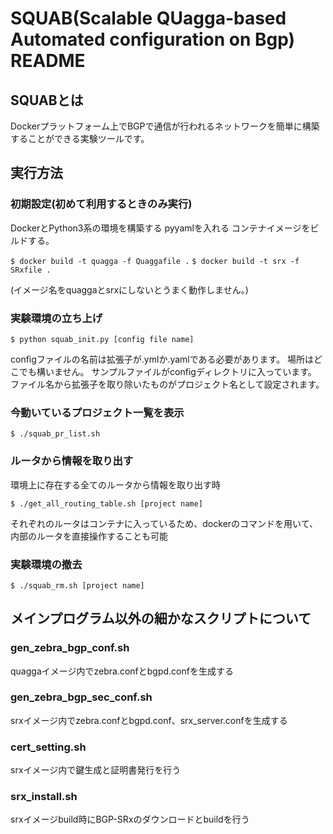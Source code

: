 # SQUAB(Scalable QUagga-based Automated configuration on Bgp) README

## SQUABとは

Dockerプラットフォーム上でBGPで通信が行われるネットワークを簡単に構築することができる実験ツールです。

## 実行方法

### 初期設定(初めて利用するときのみ実行)

DockerとPython3系の環境を構築する
pyyamlを入れる
コンテナイメージをビルドする。

`$ docker build -t quagga -f Quaggafile .`
`$ docker build -t srx -f SRxfile .`

(イメージ名をquaggaとsrxにしないとうまく動作しません。)

### 実験環境の立ち上げ

`$ python squab_init.py [config file name]`

configファイルの名前は拡張子が.ymlか.yamlである必要があります。
場所はどこでも構いません。
サンプルファイルがconfigディレクトリに入っています。
ファイル名から拡張子を取り除いたものがプロジェクト名として設定されます。

### 今動いているプロジェクト一覧を表示

`$ ./squab_pr_list.sh`

### ルータから情報を取り出す

環境上に存在する全てのルータから情報を取り出す時

`$ ./get_all_routing_table.sh [project name]`

それぞれのルータはコンテナに入っているため、dockerのコマンドを用いて、内部のルータを直接操作することも可能

### 実験環境の撤去

`$ ./squab_rm.sh [project name]`

## メインプログラム以外の細かなスクリプトについて

### gen\_zebra\_bgp\_conf.sh

quaggaイメージ内でzebra.confとbgpd.confを生成する

### gen\_zebra\_bgp\_sec\_conf.sh

srxイメージ内でzebra.confとbgpd.conf、srx_server.confを生成する

### cert\_setting.sh

srxイメージ内で鍵生成と証明書発行を行う

### srx\_install.sh

srxイメージbuild時にBGP-SRxのダウンロードとbuildを行う
